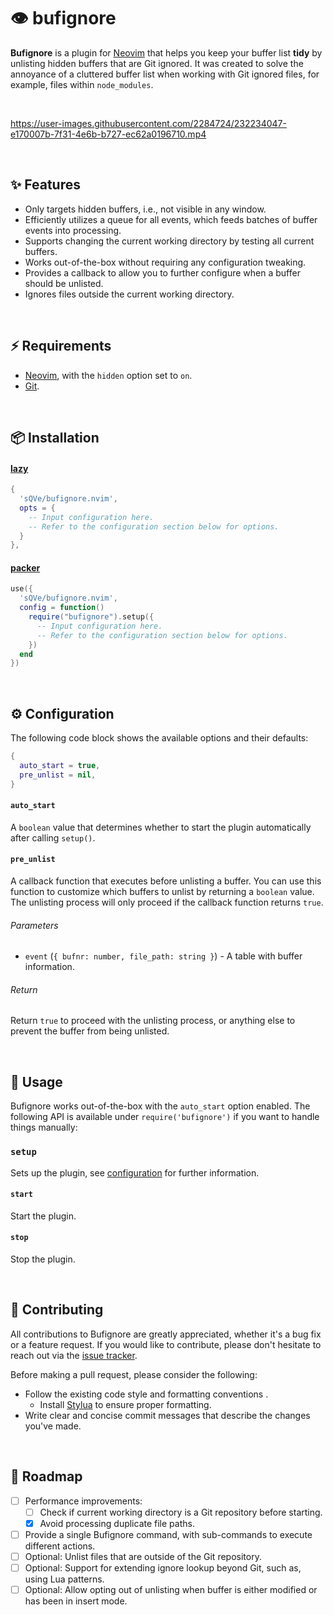 # 👁️ bufignore

**Bufignore** is a plugin for [Neovim](https://neovim.io) that helps you keep
your buffer list **tidy** by unlisting hidden buffers that are Git ignored. It
was created to solve the annoyance of a cluttered buffer list when working with
Git ignored files, for example, files within `node_modules`.

<br />

https://user-images.githubusercontent.com/2284724/232234047-e170007b-7f31-4e6b-b727-ec62a0196710.mp4

<br />

## ✨ Features

- Only targets hidden buffers, i.e., not visible in any window.
- Efficiently utilizes a queue for all events, which feeds batches of buffer
  events into processing.
- Supports changing the current working directory by testing all current
  buffers.
- Works out-of-the-box without requiring any configuration tweaking.
- Provides a callback to allow you to further configure when a buffer should be
  unlisted.
- Ignores files outside the current working directory.

<br />

## ⚡ Requirements

- [Neovim](https://neovim.io), with the `hidden` option set to `on`.
- [Git](https://git-scm.com).

<br />

## 📦 Installation

#### [lazy](https://github.com/folke/lazy.nvim)

```lua
{
  'sQVe/bufignore.nvim',
  opts = {
    -- Input configuration here.
    -- Refer to the configuration section below for options.
  }
},
```

#### [packer](https://github.com/wbthomason/packer.nvim)

```lua
use({
  'sQVe/bufignore.nvim',
  config = function()
    require("bufignore").setup({
      -- Input configuration here.
      -- Refer to the configuration section below for options.
    })
  end
})
```

<br />

## ⚙ Configuration

The following code block shows the available options and their defaults:

```lua
{
  auto_start = true,
  pre_unlist = nil,
}
```

#### `auto_start`

A `boolean` value that determines whether to start the plugin automatically
after calling `setup()`.

#### `pre_unlist`

A callback function that executes before unlisting a buffer. You can use this
function to customize which buffers to unlist by returning a `boolean` value.
The unlisting process will only proceed if the callback function returns `true`.

###### Parameters

- `event` (`{ bufnr: number, file_path: string }`) - A table with buffer
  information.

###### Return

Return `true` to proceed with the unlisting process, or anything else to prevent
the buffer from being unlisted.

<br />

## 📗 Usage

Bufignore works out-of-the-box with the `auto_start` option enabled. The
following API is available under `require('bufignore')` if you want to handle
things manually:

### `setup`

Sets up the plugin, see [configuration](#configuration) for further information.

#### `start`

Start the plugin.

#### `stop`

Stop the plugin.

<br />

## 🤝 Contributing

All contributions to Bufignore are greatly appreciated, whether it's a bug fix
or a feature request. If you would like to contribute, please don't hesitate to
reach out via the
[issue tracker](https://github.com/sQVe/bufignore.nvim/issues).

Before making a pull request, please consider the following:

- Follow the existing code style and formatting conventions .
  - Install [Stylua](https://github.com/johnnymorganz/stylua) to ensure proper
    formatting.
- Write clear and concise commit messages that describe the changes you've made.

<br />

## 🏁 Roadmap

- [ ] Performance improvements:
  - [ ] Check if current working directory is a Git repository before starting.
  - [x] Avoid processing duplicate file paths.
- [ ] Provide a single Bufignore command, with sub-commands to execute different
      actions.
- [ ] Optional: Unlist files that are outside of the Git repository.
- [ ] Optional: Support for extending ignore lookup beyond Git, such as, using
      Lua patterns.
- [ ] Optional: Allow opting out of unlisting when buffer is either modified or
      has been in insert mode.
